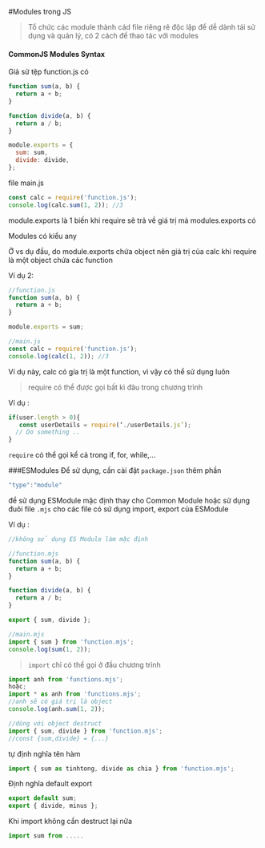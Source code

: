 #Modules trong JS

> Tổ chức các module thành cád file riêng rẽ độc lập để dễ dành tái sử dụng và quản lý, có 2 cách để thao tác với modules

#### CommonJS Modules Syntax

Giả sử tệp function.js có

```js
function sum(a, b) {
  return a + b;
}

function divide(a, b) {
  return a / b;
}

module.exports = {
  sum: sum,
  divide: divide,
};
```

file main.js

```js
const calc = require('function.js');
console.log(calc.sum(1, 2)); //3
```

module.exports là 1 biến khi require sẽ trả về giá trị mà modules.exports có

Modules có kiểu any

Ở vs dụ đầu, do module.exports chứa object nên giá trị của calc khi require là một object chứa các function

Ví dụ 2:

```js
//function.js
function sum(a, b) {
  return a + b;
}

module.exports = sum;

//main.js
const calc = require('function.js');
console.log(calc(1, 2)); //3
```

Ví dụ này, calc có gía trị là một function, vì vậy có thể sử dụng luôn

> require có thể được gọi bất kì đâu trong chương trình

Ví dụ :

```js
if(user.length > 0){
   const userDetails = require(‘./userDetails.js’);
  // Do something ..
}
```

`require` có thể gọi kể cả trong if, for, while,...

###ESModules
Để sử dụng, cần cài đặt `package.json` thêm phần

```js
"type":"module"
```

để sử dụng ESModule mặc định thay cho Common Module
hoặc sử dụng đuôi file `.mjs` cho các file có sử dụng import, export của ESModule

Ví dụ :

```js
//không sử dụng ES Module làm mặc định

//function.mjs
function sum(a, b) {
  return a + b;
}

function divide(a, b) {
  return a / b;
}

export { sum, divide };

//main.mjs
import { sum } from 'function.mjs';
console.log(sum(1, 2));
```

> `import` chỉ có thể gọi ở đầu chương trình

```js
import anh from 'functions.mjs';
hoặc;
import * as anh from 'functions.mjs';
//anh sẽ có giá trị là object
console.log(anh.sum(1, 2));

//dùng với object destruct
import { sum, divide } from 'function.mjs';
//const {sum,divide} = {...}
```

tự định nghĩa tên hàm

```js
import { sum as tinhtong, divide as chia } from 'function.mjs';
```

Định nghĩa default export

```js
export default sum;
export { divide, minus };
```

Khi import không cần destruct lại nữa

```js
import sum from .....
```
